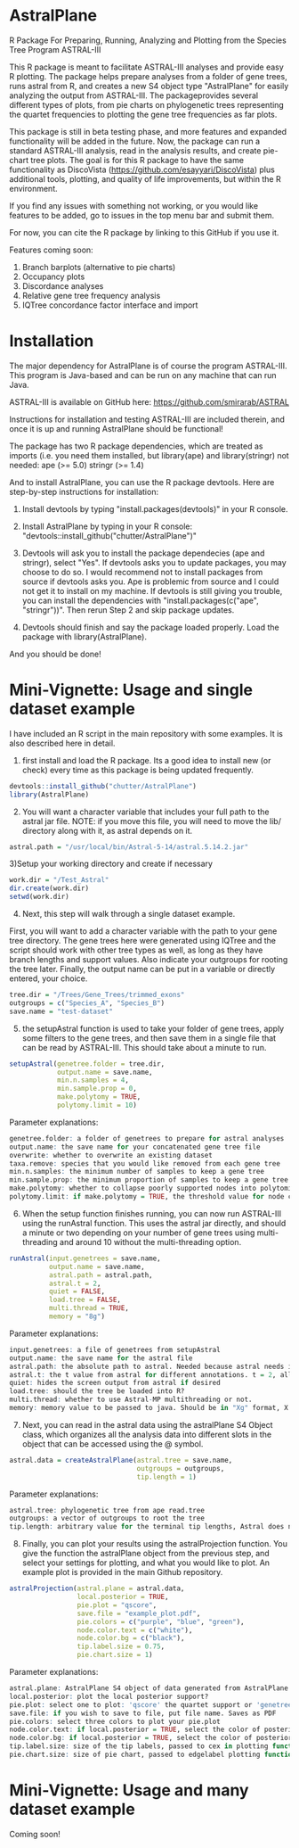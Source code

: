 # AstralPlane

R Package For Preparing, Running, Analyzing and Plotting from the Species Tree Program ASTRAL-III

This R package is meant to facilitate ASTRAL-III analyses and provide easy R plotting. The package helps prepare analyses from a folder of gene trees, runs astral from R, and creates a new S4 object type "AstralPlane" for easily analyzing the output from ASTRAL-III. The packageprovides several different types of plots, from pie charts on phylogenetic trees representing the quartet frequencies to plotting the gene tree frequencies as far plots. 

This package is still in beta testing phase, and more features and expanded functionality will be added in the future. Now, the package can run a standard ASTRAL-III analysis, read in the analysis results, and create pie-chart tree plots. The goal is for this R package to have the same functionality as DiscoVista (https://github.com/esayyari/DiscoVista) plus additional tools, plotting, and quality of life improvements, but within the R environment. 

If you find any issues with something not working, or you would like features to be added, go to issues in the top menu bar and submit them. 

For now, you can cite the R package by linking to this GitHub if you use it. 

Features coming soon:
  1) Branch barplots (alternative to pie charts)
  2) Occupancy plots
  3) Discordance analyses
  4) Relative gene tree frequency analysis
  5) IQTree concordance factor interface and import


# Installation

The major dependency for AstralPlane is of course the program ASTRAL-III. This program is Java-based and can be run on any machine that can run Java. 

ASTRAL-III is available on GitHub here: https://github.com/smirarab/ASTRAL

Instructions for installation and testing ASTRAL-III are included therein, and once it is up and running AstralPlane should be functional! 

The package has two R package dependencies, which are treated as imports (i.e. you need them installed, but library(ape) and library(stringr) not needed: 
  ape (>= 5.0)
  stringr (>= 1.4)
  
And to install AstralPlane, you can use the R package devtools. Here are step-by-step instructions for installation:

1) Install devtools by typing "install.packages(devtools)" in your R console. 

2) Install AstralPlane by typing in your R console: "devtools::install_github("chutter/AstralPlane")"

3) Devtools will ask you to install the package dependecies (ape and stringr), select "Yes". If devtools asks you to update packages, you may choose to do so. I would recommend not to install packages from source if devtools asks you. Ape is problemic from source and I could not get it to install on my machine. If devtools is still giving you trouble, you can install the dependencies with "install.packages(c("ape", "stringr"))". Then rerun Step 2 and skip package updates. 

4) Devtools should finish and say the package loaded properly. Load the package with library(AstralPlane). 

And you should be done! 


# Mini-Vignette: Usage and single dataset example 

I have included an R script in the main repository with some examples. It is also described here in detail. 

1) first install and load the R package. Its a good idea to install new (or check) every time as this package is being updated frequently. 

```r
devtools::install_github("chutter/AstralPlane")
library(AstralPlane)

```

2) You will want a character variable that includes your full path to the astral jar file. NOTE: if you move this file, you will need to move the lib/ directory along with it, as astral depends on it. 


```r
astral.path = "/usr/local/bin/Astral-5-14/astral.5.14.2.jar"
```

3)Setup your working directory and create if necessary

```r
work.dir = "/Test_Astral"
dir.create(work.dir)
setwd(work.dir)
```

4) Next, this step will walk through a single dataset example. 

First, you will want to add a character variable with the path to your gene tree directory. The gene trees here were generated using IQTree and the script should work with other tree types as well, as long as they have branch lengths and support values. Also indicate your outgroups for rooting the tree later. Finally, the output name can be put in a variable or directly entered, your choice. 

```r
tree.dir = "/Trees/Gene_Trees/trimmed_exons"
outgroups = c("Species_A", "Species_B")
save.name = "test-dataset"

```

5) the setupAstral function is used to take your folder of gene trees, apply some filters to the gene trees, and then save them in a single file that can be read by ASTRAL-III. This should take about a minute to run. 


```r
setupAstral(genetree.folder = tree.dir,
            output.name = save.name,
            min.n.samples = 4,
            min.sample.prop = 0,
            make.polytomy = TRUE,
            polytomy.limit = 10)
```

Parameter explanations: 

```r
genetree.folder: a folder of genetrees to prepare for astral analyses
output.name: the save name for your concatenated gene tree file
overwrite: whether to overwrite an existing dataset
taxa.remove: species that you would like removed from each gene tree
min.n.samples: the minimum number of samples to keep a gene tree
min.sample.prop: the minimum proportion of samples to keep a gene tree
make.polytomy: whether to collapse poorly supported nodes into polytomies
polytomy.limit: if make.polytomy = TRUE, the threshold value for node collapsing
```

6) When the setup function finishes running, you can now run ASTRAL-III using the runAstral function. This uses the astral jar directly, and should a minute or two depending on your number of gene trees using multi-threading and around 10 without the multi-threading option. 

```r
runAstral(input.genetrees = save.name,
          output.name = save.name,
          astral.path = astral.path,
          astral.t = 2,
          quiet = FALSE,
          load.tree = FALSE,
          multi.thread = TRUE,
          memory = "8g")
```

Parameter explanations: 

```r
input.genetrees: a file of genetrees from setupAstral
output.name: the save name for the astral file
astral.path: the absolute path to astral. Needed because astral needs it.
astral.t: the t value from astral for different annotations. t = 2, all annotations is recommended for full functionality
quiet: hides the screen output from astral if desired
load.tree: should the tree be loaded into R?
multi.thread: whether to use Astral-MP multithreading or not.
memory: memory value to be passed to java. Should be in "Xg" format, X = an integer
```

7) Next, you can read in the astral data using the astralPlane S4 Object class, which organizes all the analysis data into different slots in the object that can be accessed using the @ symbol. 


```r
astral.data = createAstralPlane(astral.tree = save.name,
                                outgroups = outgroups,
                                tip.length = 1)
```

Parameter explanations: 

```r
astral.tree: phylogenetic tree from ape read.tree
outgroups: a vector of outgroups to root the tree
tip.length: arbitrary value for the terminal tip lengths, Astral does not compute this
```

8) Finally, you can plot your results using the astralProjection function. You give the function the astralPlane object from the previous step, and select your settings for plotting, and what you would like to plot. An example plot is provided in the main Github repository. 

```r
astralProjection(astral.plane = astral.data,
                 local.posterior = TRUE,
                 pie.plot = "qscore",
                 save.file = "example_plot.pdf",
                 pie.colors = c("purple", "blue", "green"),
                 node.color.text = c("white"),
                 node.color.bg = c("black"),
                 tip.label.size = 0.75,
                 pie.chart.size = 1)
```


Parameter explanations: 

```r
astral.plane: AstralPlane S4 object of data generated from AstralPlane function
local.posterior: plot the local posterior support?
pie.plot: select one to plot: 'qscore' the quartet support or 'genetree' proportion of gene trees that support a branch
save.file: if you wish to save to file, put file name. Saves as PDF
pie.colors: select three colors to plot your pie.plot
node.color.text: if local.posterior = TRUE, select the color of posterior support text
node.color.bg: if local.posterior = TRUE, select the color of posterior support background
tip.label.size: size of the tip labels, passed to cex in plotting function
pie.chart.size: size of pie chart, passed to edgelabel plotting function

```


# Mini-Vignette: Usage and many dataset example 


Coming soon!


